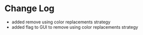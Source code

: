 # Change Log

- added remove using color replacements strategy
- added flag to GUI to remove using color replacements strategy
